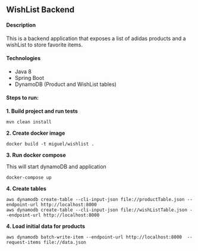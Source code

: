 ## WishList Backend

#### Description

This is a backend application that exposes a list of adidas products and a wishList to store favorite items.

#### Technologies

- Java 8
- Spring Boot
- DynamoDB (Product and WishList tables)


#### Steps to run:

**1. Build project and run tests**

```
mvn clean install
```

**2. Create docker image**
```
docker build -t miguel/wishlist .
```


**3. Run docker compose**

This will start dynamoDB and application
```
docker-compose up
```

**4. Create tables**

```
aws dynamodb create-table --cli-input-json file://productTable.json --endpoint-url http://localhost:8000
aws dynamodb create-table --cli-input-json file://wishListTable.json --endpoint-url http://localhost:8000
```

**4. Load initial data for products**
```
aws dynamodb batch-write-item --endpoint-url http://localhost:8000  --request-items file://data.json
```
